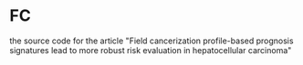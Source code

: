 # FC
the source code for the article "Field cancerization profile-based prognosis signatures lead to more robust risk evaluation in hepatocellular carcinoma"
